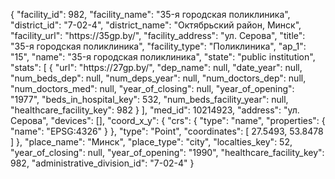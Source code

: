 {
    "facility_id": 982,
    "facility_name": "35-я городская поликлиника",
    "district_id": "7-02-4",
    "district_name": "Октябрьский район, Минск",
    "facility_url": "https:\/\/35gp.by\/",
    "facility_address": "ул. Серова",
    "title": "35-я городская поликлиника",
    "facility_type": "Поликлиника",
    "ap_1": "15",
    "name": "35-я городская поликлиника",
    "state": "public institution",
    "stats": [
        {
            "url": "https:\/\/27gp.by\/",
            "dep_name": null,
            "date_year": null,
            "num_beds_dep": null,
            "num_deps_year": null,
            "num_doctors_dep": null,
            "num_doctors_med": null,
            "year_of_closing": null,
            "year_of_opening": "1977",
            "beds_in_hospital_key": 532,
            "num_beds_facility_year": null,
            "healthcare_facility_key": 982
        }
    ],
    "med_id": 10214923,
    "address": "ул. Серова",
    "devices": [],
    "coord_x_y": {
        "crs": {
            "type": "name",
            "properties": {
                "name": "EPSG:4326"
            }
        },
        "type": "Point",
        "coordinates": [
            27.5493,
            53.8478
        ]
    },
    "place_name": "Минск",
    "place_type": "city",
    "localties_key": 52,
    "year_of_closing": null,
    "year_of_opening": "1990",
    "healthcare_facility_key": 982,
    "administrative_division_id": "7-02-4"
}